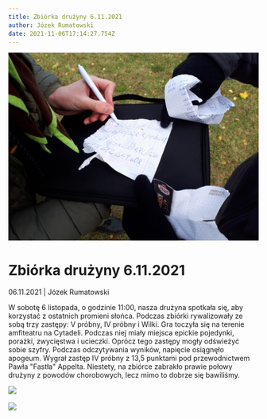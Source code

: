 ```yaml
---
title: Zbiórka drużyny 6.11.2021
author: Józek Rumatowski
date: 2021-11-06T17:14:27.754Z
---
```

![](img_20211106_125715.jpg)

# Zbiórka drużyny 6.11.2021

06.11.2021 | Józek Rumatowski

W sobotę 6 listopada, o godzinie 11:00, nasza drużyna spotkała się, aby korzystać z ostatnich promieni słońca. Podczas zbiórki rywalizowały ze sobą trzy zastępy: V próbny, IV próbny i Wilki. Gra toczyła się na terenie amfiteatru na Cytadeli. Podczas niej miały miejsca epickie pojedynki, porażki, zwycięstwa i ucieczki. Oprócz tego zastępy mogły odświeżyć sobie szyfry. Podczas odczytywania wyników, napięcie osiągnęło apogeum. Wygrał zastęp IV próbny z 13,5 punktami pod przewodnictwem Pawła "Fastła" Appelta. Niestety, na zbiórce zabrakło prawie połowy drużyny z powodów chorobowych, lecz mimo to dobrze się bawiliśmy.



![](img_20211106_120452.jpg)

![](img_20211106_120305.jpg)
